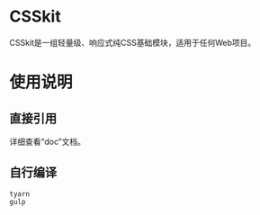 # CSSkit

CSSkit是一组轻量级、响应式纯CSS基础模块，适用于任何Web项目。

# 使用说明

## 直接引用

详细查看“doc”文档。

## 自行编译

```
tyarn
gulp
```